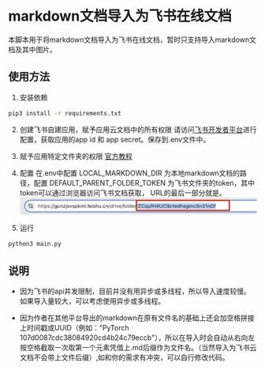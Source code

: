 # markdown文档导入为飞书在线文档
本脚本用于将markdown文档导入为飞书在线文档，暂时只支持导入markdown文档及其中图片。

## 使用方法
1. 安装依赖
```bash
pip3 install -r requirements.txt
```
2. 创建飞书自建应用，赋予应用云文档中的所有权限
请访问[飞书开发者平台](https://open.feishu.cn/app)进行配置，获取应用的app id 和 app secret。保存到.env文件中。

3. 赋予应用特定文件夹的权限
[官方教程](https://open.feishu.cn/document/uAjLw4CM/ugTN1YjL4UTN24CO1UjN/trouble-shooting/how-to-add-permissions-to-app)

4. 配置
在.env中配置 LOCAL_MARKDOWN_DIR 为本地markdown文档的路径，配置 DEFAULT_PARENT_FOLDER_TOKEN 为飞书文件夹的token，其中token可以通过浏览器访问飞书文档获取， URL的最后一部分就是。
![示例图片](img/image.png)

5. 运行
```bash
python3 main.py
```

## 说明
* 因为飞书的api并发限制，目前并没有用异步或多线程，所以导入速度较慢。如果导入量较大，可以考虑使用异步或多线程。

* 因为作者在其他平台导出的markdown在原有文件名的基础上还会加空格拼接上时间戳或UUID（例如："PyTorch 107d0087cdc38084920cd4b24c79eccb"），所以在导入时会自动从右向左按空格截取一次取第一个元素凭借上.md后缀作为文件名。（当然导入为飞书云文档不会带上文件后缀）,如和你的需求有冲突，可以自行修改代码。

